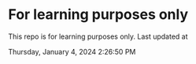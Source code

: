 # For learning purposes only
This repo is for learning purposes only.
Last updated at

Thursday, January 4, 2024 2:26:50 PM

